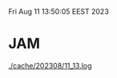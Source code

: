 Fri Aug 11 13:50:05 EEST 2023
# JAM
<a href='./cache/202308/11_13.log'>./cache/202308/11_13.log</a>
